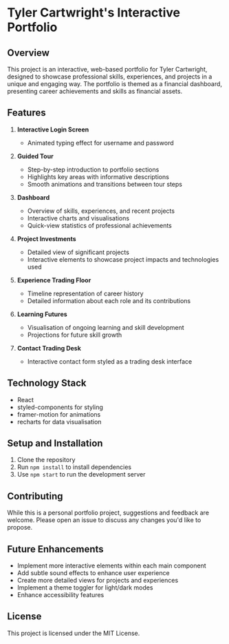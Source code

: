 # Tyler Cartwright's Interactive Portfolio

## Overview

This project is an interactive, web-based portfolio for Tyler Cartwright, designed to showcase professional skills, experiences, and projects in a unique and engaging way. The portfolio is themed as a financial dashboard, presenting career achievements and skills as financial assets.

## Features

1. **Interactive Login Screen**
    - Animated typing effect for username and password

2. **Guided Tour**
    - Step-by-step introduction to portfolio sections
    - Highlights key areas with informative descriptions
    - Smooth animations and transitions between tour steps

3. **Dashboard**
    - Overview of skills, experiences, and recent projects
    - Interactive charts and visualisations
    - Quick-view statistics of professional achievements

4. **Project Investments**
    - Detailed view of significant projects
    - Interactive elements to showcase project impacts and technologies used

5. **Experience Trading Floor**
    - Timeline representation of career history
    - Detailed information about each role and its contributions

6. **Learning Futures**
    - Visualisation of ongoing learning and skill development
    - Projections for future skill growth

7. **Contact Trading Desk**
    - Interactive contact form styled as a trading desk interface

## Technology Stack

- React
- styled-components for styling
- framer-motion for animations
- recharts for data visualisation

## Setup and Installation

1. Clone the repository
2. Run `npm install` to install dependencies
3. Use `npm start` to run the development server

## Contributing

While this is a personal portfolio project, suggestions and feedback are welcome. Please open an issue to discuss any changes you'd like to propose.

## Future Enhancements

- Implement more interactive elements within each main component
- Add subtle sound effects to enhance user experience
- Create more detailed views for projects and experiences
- Implement a theme toggler for light/dark modes
- Enhance accessibility features

## License

This project is licensed under the MIT License.
